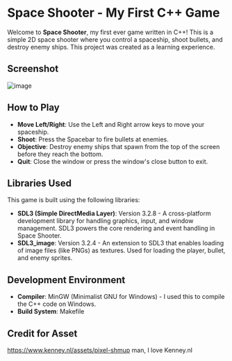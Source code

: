 # Space Shooter - My First C++ Game

Welcome to **Space Shooter**, my first ever game written in C++! This is a simple 2D space shooter where you control a spaceship, shoot bullets, and destroy enemy ships. This project was created as a learning experience.

## Screenshot

![image](https://github.com/user-attachments/assets/27ceabf6-3bab-4cb8-8d49-711e0bfded64)


## How to Play

- **Move Left/Right**: Use the Left and Right arrow keys to move your spaceship.
- **Shoot**: Press the Spacebar to fire bullets at enemies.
- **Objective**: Destroy enemy ships that spawn from the top of the screen before they reach the bottom.
- **Quit**: Close the window or press the window's close button to exit.

## Libraries Used

This game is built using the following libraries:
- **SDL3 (Simple DirectMedia Layer)**: Version 3.2.8 - A cross-platform development library for handling graphics, input, and window management. SDL3 powers the core rendering and event handling in Space Shooter.
- **SDL3_image**: Version 3.2.4 - An extension to SDL3 that enables loading of image files (like PNGs) as textures. Used for loading the player, bullet, and enemy sprites.

## Development Environment

- **Compiler**: MinGW (Minimalist GNU for Windows) - I used this to compile the C++ code on Windows.
- **Build System**: Makefile

## Credit for Asset
https://www.kenney.nl/assets/pixel-shmup
man, I love Kenney.nl 
